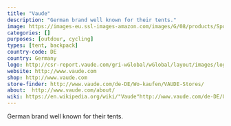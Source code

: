 ```yaml
---
title: "Vaude"
description: "German brand well known for their tents."
image: https://images-eu.ssl-images-amazon.com/images/G/08/products/Sports/Logos/2015-11Relaunch/Logo_0004_Vaude
categories: []
purposes: [outdour, cycling]
types: [tent, backpack]
country-code: DE
country: Germany
logo: http://csr-report.vaude.com/gri-wGlobal/wGlobal/layout/images/logo-vaude.png
website: http://www.vaude.com
shop: http://www.vaude.com
store-finder: http://www.vaude.com/de-DE/Wo-kaufen/VAUDE-Stores/
about:  http://www.vaude.com/about/
wiki: https://en.wikipedia.org/wiki/"Vaude"http://www.vaude.com/de-DE/UEber-uns/UEber-uns/
---
```

German brand well known for their tents.
